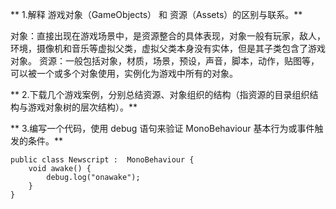 ** 1.解释 游戏对象（GameObjects） 和 资源（Assets）的区别与联系。**

对象：直接出现在游戏场景中，是资源整合的具体表现，对象一般有玩家，敌人，环境，摄像机和音乐等虚拟父类，虚拟父类本身没有实体，但是其子类包含了游戏对象。
资源：一般包括对象，材质，场景，预设，声音，脚本，动作，贴图等，可以被一个或多个对象使用，实例化为游戏中所有的对象。

** 2.下载几个游戏案例，分别总结资源、对象组织的结构（指资源的目录组织结构与游戏对象树的层次结构）。**

** 3.编写一个代码，使用 debug 语句来验证 MonoBehaviour 基本行为或事件触发的条件。**

```
public class Newscript :  MonoBehaviour {
    void awake() {
        debug.log("onawake");
    }
}
```
